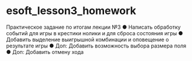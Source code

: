 # esoft_lesson3_homework

Практическое задание по итогам лекции №3
● Написать обработку событий для игры в крестики нолики и для сброса
состояния игры
● Добавить выделение выигрышной комбинации и оповещение о
результате игры
● Доп: Добавить возможность выбора размера поля
● Доп: Добавить отмену хода
